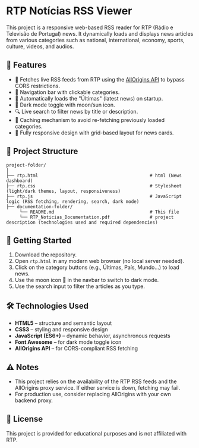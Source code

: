 
# RTP Notícias RSS Viewer

This project is a responsive web-based RSS reader for RTP (Rádio e Televisão de Portugal) news. It dynamically loads and displays news articles from various categories such as national, international, economy, sports, culture, videos, and audios.

## 📰 Features

- 📡 Fetches live RSS feeds from RTP using the [AllOrigins API](https://allorigins.win) to bypass CORS restrictions.
- 🧭 Navigation bar with clickable categories.
- 🔄 Automatically loads the "Últimas" (latest news) on startup.
- 🌙 Dark mode toggle with moon/sun icon.
- 🔍 Live search to filter news by title or description.
- 🧠 Caching mechanism to avoid re-fetching previously loaded categories.
- 📱 Fully responsive design with grid-based layout for news cards.

## 📁 Project Structure

```
project-folder/
│
├── rtp.html                                          # html (News dashboard)
├── rtp.css                                           # Stylesheet (light/dark themes, layout, responsiveness)
├── rtp.js                                            # JavaScript logic (RSS fetching, rendering, search, dark mode)
├── documentation-folder/
     └── README.md                                    # This file
     └── RTP_Noticias_Documentation.pdf               # project description (technologies used and required dependencies)
```

## 🚀 Getting Started

1. Download the repository.
2. Open `rtp.html` in any modern web browser (no local server needed).
3. Click on the category buttons (e.g., Últimas, País, Mundo...) to load news.
4. Use the moon icon 🌙 in the navbar to switch to dark mode.
5. Use the search input to filter the articles as you type.

## 🛠️ Technologies Used

- **HTML5** – structure and semantic layout
- **CSS3** – styling and responsive design
- **JavaScript (ES6+)** – dynamic behavior, asynchronous requests
- **Font Awesome** – for dark mode toggle icon
- **AllOrigins API** – for CORS-compliant RSS fetching

## ⚠️ Notes

- This project relies on the availability of the RTP RSS feeds and the AllOrigins proxy service. If either service is down, fetching may fail.
- For production use, consider replacing AllOrigins with your own backend proxy.

## 📄 License

This project is provided for educational purposes and is not affiliated with RTP.
